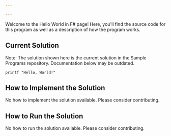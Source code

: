 ```yaml
---

---
```


Welcome to the Hello World in F# page! Here, you'll find the source code for this program as well as a description of how the program works.

## Current Solution

Note: The solution shown here is the current solution in the Sample Programs repository. Documentation below may be outdated.

```F#
printf "Hello, World!"

```

## How to Implement the Solution

No how to implement the solution available. Please consider contributing.

## How to Run the Solution

No how to run the solution available. Please consider contributing.